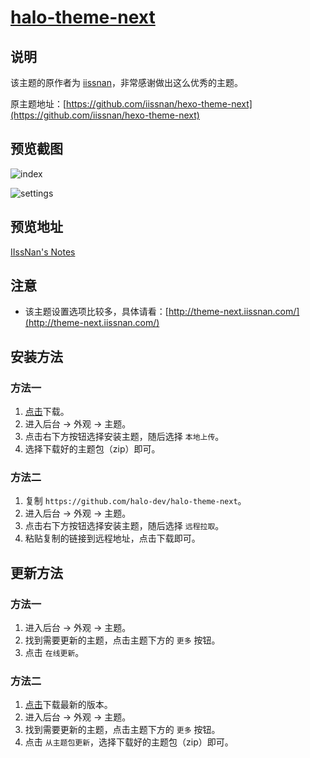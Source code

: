 <h1><a href="https://github.com/halo-dev" target="_blank">halo-theme-next</a></h1>

## 说明

该主题的原作者为 [iissnan](https://github.com/iissnan)，非常感谢做出这么优秀的主题。

原主题地址：[https://github.com/iissnan/hexo-theme-next](https://github.com/iissnan/hexo-theme-next)

## 预览截图

![index](https://i.loli.net/2019/05/29/5ced6ea2ed9cb40742.png)

![settings](https://i.loli.net/2019/05/29/5ced6ea31fe8d45757.png)

## 预览地址

[IIssNan's Notes](https://notes.iissnan.com/)

## 注意

- 该主题设置选项比较多，具体请看：[http://theme-next.iissnan.com/](http://theme-next.iissnan.com/)

## 安装方法

### 方法一

1. [点击](https://github.com/halo-dev/halo-theme-next/archive/master.zip)下载。
2. 进入后台 -> 外观 -> 主题。
3. 点击右下方按钮选择安装主题，随后选择 `本地上传`。
4. 选择下载好的主题包（zip）即可。

### 方法二

1. 复制 `https://github.com/halo-dev/halo-theme-next`。
2. 进入后台 -> 外观 -> 主题。
3. 点击右下方按钮选择安装主题，随后选择 `远程拉取`。
4. 粘贴复制的链接到远程地址，点击下载即可。

## 更新方法

### 方法一

1. 进入后台 -> 外观 -> 主题。
2. 找到需要更新的主题，点击主题下方的 `更多` 按钮。
3. 点击 `在线更新`。

### 方法二

1. [点击](https://github.com/halo-dev/halo-theme-next/archive/master.zip)下载最新的版本。
2. 进入后台 -> 外观 -> 主题。
3. 找到需要更新的主题，点击主题下方的 `更多` 按钮。
4. 点击 `从主题包更新`，选择下载好的主题包（zip）即可。


